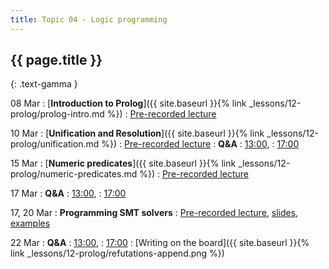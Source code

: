```yaml
---
title: Topic 04 - Logic programming
---
```


## {{ page.title }}
{: .text-gamma }

08 Mar
: [**Introduction to Prolog**]({{ site.baseurl }}{% link _lessons/12-prolog/prolog-intro.md %})
  : [Pre-recorded lecture](https://www.youtube.com/playlist?list=PLeIbBi3CwMZw3XQhb0hwQVSxamEJhF_TO)

10 Mar
: [**Unification and Resolution**]({{ site.baseurl }}{% link _lessons/12-prolog/unification.md %})
  : [Pre-recorded lecture](https://www.youtube.com/playlist?list=PLeIbBi3CwMZyH6P_Jboge8kSvUXUCeORz)
: **Q&A**
  : [13:00](https://youtu.be/dtdRwmZBrCw),
  : [17:00](https://youtu.be/fM8onekuCfg)

15 Mar
: [**Numeric predicates**]({{ site.baseurl }}{% link _lessons/12-prolog/numeric-predicates.md %})
  : [Pre-recorded lecture](https://www.youtube.com/playlist?list=PLeIbBi3CwMZynn3lPPWeWhRe5N0Glv2nT)

17 Mar
: **Q&A**
  : [13:00](https://youtu.be/xRCQ4C_Fc0g),
  : [17:00](https://youtu.be/78pAkCpKQMI)

17, 20 Mar
: **Programming SMT solvers**
  : [Pre-recorded lecture](https://www.youtube.com/watch?time_continue=63&v=YTLbqaNWHlo&feature=emb_logo),
    [slides](https://homepages.dcc.ufmg.br/~hbarbosa/talks/evcomp2020-programming_smt.pdf),
    [examples](https://homepages.dcc.ufmg.br/~hbarbosa/talks/evcomp2020-programming_smt-examples.tar.gz)

22 Mar
: **Q&A**
  : [13:00](https://youtu.be/upAqPkwcbeA),
  : [17:00](https://youtu.be/vG4l_cklAvI)
: [Writing on the board]({{ site.baseurl }}{% link _lessons/12-prolog/refutations-append.png %})
